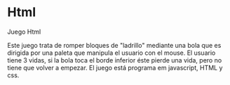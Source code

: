 # Html
Juego Html

Este juego trata de romper bloques de "ladrillo" mediante una bola que es dirigida por una paleta que manipula el usuario 
con el mouse. El usuario tiene 3 vidas, si la bola toca el borde inferior éste pierde una vida, pero no tiene que volver a empezar. El juego está programa em javascript, HTML y css.
